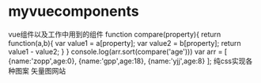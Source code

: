 # myvuecomponents
vue组件以及工作中用到的组件
function compare(property){
    return function(a,b){
        var value1 = a[property];
        var value2 = b[property];
        return value1 - value2;
    }
}
console.log(arr.sort(compare('age')))
var arr = [
    {name:'zopp',age:0},
    {name:'gpp',age:18},
    {name:'yjj',age:8}
];
纯css实现各种图案
矢量图网站
